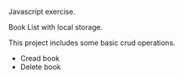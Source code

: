 Javascript exercise.

Book List with local storage.

This project includes some basic crud operations.
- Cread book
- Delete book

